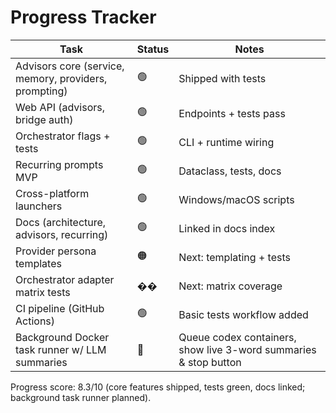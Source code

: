 # Progress Tracker

| Task | Status | Notes |
|---|---|---|
| Advisors core (service, memory, providers, prompting) | 🟢 | Shipped with tests |
| Web API (advisors, bridge auth) | 🟢 | Endpoints + tests pass |
| Orchestrator flags + tests | 🟢 | CLI + runtime wiring |
| Recurring prompts MVP | 🟢 | Dataclass, tests, docs |
| Cross-platform launchers | 🟢 | Windows/macOS scripts |
| Docs (architecture, advisors, recurring) | 🟢 | Linked in docs index |
| Provider persona templates | 🟠 | Next: templating + tests |
| Orchestrator adapter matrix tests | �� | Next: matrix coverage |
| CI pipeline (GitHub Actions) | 🟢 | Basic tests workflow added |
| Background Docker task runner w/ LLM summaries | 🔴 | Queue codex containers, show live 3-word summaries & stop button |

Progress score: 8.3/10 (core features shipped, tests green, docs linked; background task runner planned).
